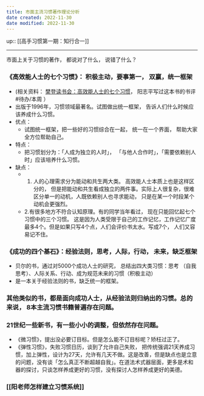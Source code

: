 ```yaml
---
title: 市面主流习惯著作理论分析
date created: 2022-11-30
date modified: 2022-11-30
---
```


up:: [[高手习惯第一期：知行合一]]

---

市面上关于习惯的著作， 都说对了什么， 说错了什么？

### 《高效能人士的七个习惯》： 积极主动，要事第一， 双赢，统一框架

- (相关资料：  [樊登读书会：高效能人士的七个习惯](https://www.notion.so/feffc83136bd4f1b8d961af00061d406)， 阳志平写过这本书的书评 #待办/本周 ）
- 出版于1996年，习惯领域最著名。试图做出统一框架， 告诉人们什么时候应该养成什么习惯。
- 优点：
	- 试图统一框架，把一些好的习惯综合在一起， 统一在一个界面， 帮助大家全方位帮助自己。
- 特点：
	- 把习惯划分为：「人成为独立的人时」， 「与他人合作时」，「需要依赖别人时」应该培养什么习惯。 
- 缺点：
	- 1. 人的心理需求分为能动和共生两大类。 高效能人士本质上也是这样区分的， 但是把能动和共生看成独立的两件事。实际上人很复杂，很难区分单一的动机，人既依赖别人也寻求能动， 只是在某一个时段某个动机会更强烈。
	- 2.有很多地方不符合认知原理。有的同学当年看过， 现在只能回忆起七个习惯中的三个习惯。 这是因为人类受限于自己的工作记忆，工作记忆广度最多4个。但是如果只写4个点，人们会评价书太水。写成7个， 人们又容易记不住。 


### 《成功的四个基石》：经验法则，思考，人际，行动， 未来，缺乏框架

- 贝尔的书，通过对5000个成功人士的研究， 总结出四大类习惯：思考 （自我思考）、人际关系、行动、成为规范未来的习惯（积极主动）
- 是一本关于经验法则的书，缺乏统一的框架。

### 其他类似的书，都是面向成功人士，从经验法则归纳出的习惯。总的来说， 8本主流习惯书籍普遍存在问题。

### 21世纪一些新书，有一些小小的调整，但依然存在问题。

- 《微习惯》，提出没必要订目标。但是怎么能不订目标呢？矫枉过正了。
- 《弹性习惯》，失败习惯日历，谈到了允许自己失败， 把传统强调21天养成习惯，加上弹性，设计为27天，允许有几天不做。这是改善，但是缺点也是立意的问题，没有谈「怎么真正不断超越自我」。在道法术式器层面，更多是术和器的探讨，只谈怎样养成更好的习惯，没有探讨人怎样养成更好的美德。

### [[阳老师怎样建立习惯系统]]